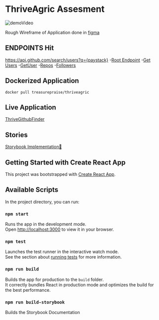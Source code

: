 # ThriveAgric Assesment

![demoVideo](https://i.ibb.co/9txBk84/thrivedemo.gif)

Rough Wireframe of Application done in [figma](https://www.figma.com/file/sLgaoUSjynnBaqBNpuWiN0/Thrive-Assesment?node-id=0%3A1)

## ENDPOINTS Hit

https://api.github.com/search/users?q={paystack} -[Root Endpoint](https://api.github.com) -[Get Users](https://api.github.com/users/${""}) -[GetUser]() -[Repos](https://api.github.com/users/${login}/repos) -[Followers](https://api.github.com/users/${login}/followers)

## Dockerized Application

`docker pull treasurepraise/thriveagric`

## Live Application

[ThriveGithubFinder](https://thrivegithubfinder.netlify.app)

## Stories

[Storybook Implementation📕](https://thrivegithubfinder-storybook.netlify.app)

## Getting Started with Create React App

This project was bootstrapped with [Create React App](https://github.com/facebook/create-react-app).

## Available Scripts

In the project directory, you can run:

### `npm start`

Runs the app in the development mode.\
Open [http://localhost:3000](http://localhost:3000) to view it in your browser.

### `npm test`

Launches the test runner in the interactive watch mode.\
See the section about [running tests](https://facebook.github.io/create-react-app/docs/running-tests) for more information.

### `npm run build`

Builds the app for production to the `build` folder.\
It correctly bundles React in production mode and optimizes the build for the best performance.

### `npm run build-storybook`

Builds the Storybook Documentation
